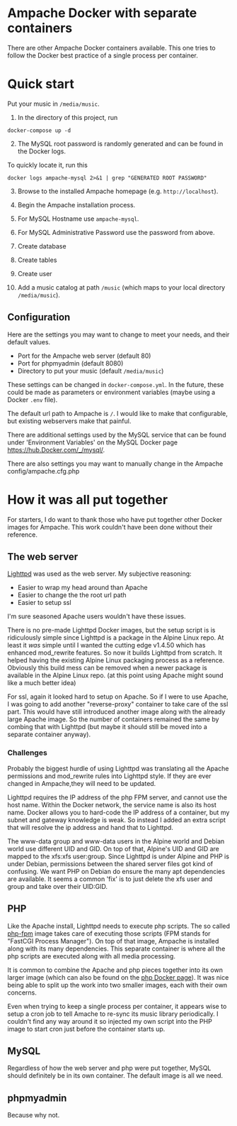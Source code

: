 # Ampache Docker with separate containers

There are other Ampache Docker containers available.
This one tries to follow the Docker best practice of a single process per container.

# Quick start

Put your music in `/media/music`.

1. In the directory of this project, run
```
docker-compose up -d
```

2. The MySQL root password is randomly generated and can be found in the Docker logs.

To quickly locate it, run this
```
docker logs ampache-mysql 2>&1 | grep "GENERATED ROOT PASSWORD"
```

3. Browse to the installed Ampache homepage (e.g. `http://localhost`).

4. Begin the Ampache installation process.
5. For MySQL Hostname use `ampache-mysql`.
6. For MySQL Administrative Password use the password from above.
7. Create database
8. Create tables
9. Create user

10. Add a music catalog at path `/music` (which maps to your local directory `/media/music`).

## Configuration

Here are the settings you may want to change to meet your needs, and their default values.

* Port for the Ampache web server (default 80)
* Port for phpmyadmin (default 8080)
* Directory to put your music (default `/media/music`)

These settings can be changed in `docker-compose.yml`.
In the future, these could be made as parameters or environment variables (maybe using a Docker `.env` file).

The default url path to Ampache is `/`. I would like to make that configurable, but existing webservers make that painful.

There are additional settings used by the MySQL service
that can be found under 'Environment Variables' on the MySQL Docker page https://hub.Docker.com/_/mysql/.

There are also settings you may want to manually change in the Ampache config/ampache.cfg.php

# How it was all put together

For starters, I do want to thank those who have put together other Docker images for Ampache. This work couldn't have been done without their reference.


## The web server

[Lighttpd](https://www.lighttpd.net/) was used as the web server. My subjective reasoning:

* Easier to wrap my head around than Apache
* Easier to change the the root url path
* Easier to setup ssl

I'm sure seasoned Apache users wouldn't have these issues.

There is no pre-made Lighttpd Docker images, but the setup script is is ridiculously simple since Lighttpd is a package in the Alpine Linux repo.
At least it *was* simple until I wanted the cutting edge v1.4.50 which has enhanced mod_rewrite features.
So now it builds Lighttpd from scratch. It helped having the existing Alpine Linux packaging process as a reference.
Obviously this build mess can be removed when a newer package is available in the Alpine Linux repo.
(at this point using Apache might sound like a much better idea)

For ssl, again it looked hard to setup on Apache. So if I were to use Apache, I was going to add another "reverse-proxy" container to take care of the ssl part. This would have still introduced another image along with the already large Apache image. So the number of containers remained the same by combing that with Lighttpd (but maybe it should still be moved into a separate container anyway).

### Challenges

Probably the biggest hurdle of using Lighttpd was translating all the Apache permissions and mod_rewrite rules into Lighttpd style. If they are ever changed in Ampache,they will need to be updated.

Lighttpd requires the IP address of the php FPM server, and cannot use the host name. Within the Docker network, the service name is also its host name. Docker allows you to hard-code the IP address of a container, but my subnet and gateway knowledge is weak. So instead I added an extra script that will resolve the ip address and hand that to Lighttpd.

The www-data group and www-data users in the Alpine world and Debian world use different UID and GID. On top of that, Alpine's UID and GID are mapped to the xfs:xfs user:group. Since Lighttpd is under Alpine and PHP is under Debian, permissions between the shared server files got kind of confusing. We want PHP on Debian do ensure the many apt dependencies are available. It seems a common 'fix' is to just delete the xfs user and group and take over their UID:GID.

## PHP

Like the Apache install, Lighttpd needs to execute php scripts. The so called [php-fpm](https://hub.Docker.com/_/php/0) image takes care of executing those scripts (FPM stands for "FastCGI Process Manager").
On top of that image, Ampache is installed along with its many dependencies. This separate container is where all the php scripts are executed along with all media processing.

It is common to combine the Apache and php pieces together into its own larger image (which can also be found on the [php Docker page](https://hub.Docker.com/_/php/0)).
It was nice being able to split up the work into two smaller images, each with their own concerns.

Even when trying to keep a single process per container, it appears wise to setup a cron job to tell Amache to re-sync its music library periodically. I couldn't find any way around it so injected my own script into the PHP image to start cron just before the container starts up. 

## MySQL

Regardless of how the web server and php were put together, MySQL should definitely be in its own container. The default image is all we need.

## phpmyadmin

Because why not.
